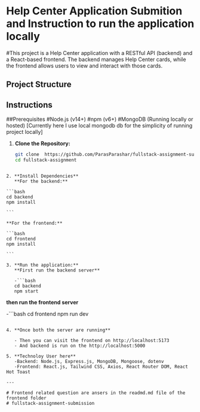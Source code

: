 # Help Center Application Submition and Instruction to run the application locally

#This project is a Help Center application with a RESTful API (backend) and a React-based frontend. The backend manages Help Center cards, while the frontend allows users to view and interact with those cards.

## Project Structure


## Instructions

##Prerequisites
#Node.js (v14+)
#npm (v6+)
#MongoDB (Running locally or hosted) [Currently here I use local mongodb db for the simplicity of running project locally]

1. **Clone the Repository:**
   ```bash
   git clone  https://github.com/ParasParashar/fullstack-assignment-submission.git
   cd fullstack-assignment
````

2. **Install Dependencies**
   **For the backend:**

```bash
cd backend
npm install

```

**For the frontend:**

```bash
cd frontend
npm install

```

3. **Run the application:**
   **First run the backend server**

   -```bash
   cd backend
   npm start

````
   **then run the frontend server**

   -```bash
cd frontend
npm run dev

````

4. **Once both the server are running**

   - Then you can visit the frontend on http://localhost:5173
   - And backend is run on the http://localhost:5000

5. **Technoloy User here**
   -Backend: Node.js, Express.js, MongoDB, Mongoose, dotenv
   -Frontend: React.js, Tailwind CSS, Axios, React Router DOM, React Hot Toast

---

# Frontend related question are ansers in the readmd.md file of the frontend folder
#   f u l l s t a c k - a s s i g n m e n t - s u b m i s s i o n 
 
